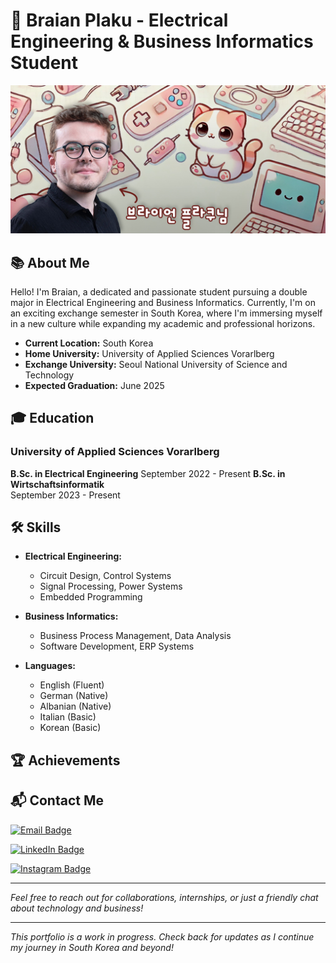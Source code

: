 # 🌟 Braian Plaku - Electrical Engineering & Business Informatics Student

![Profile Banner](images/github_banner.jpg)

## 📚 About Me

Hello! I'm Braian, a dedicated and passionate student pursuing a double major in Electrical Engineering and Business Informatics. Currently, I'm on an exciting exchange semester in South Korea, where I'm immersing myself in a new culture while expanding my academic and professional horizons.

- **Current Location:** South Korea
- **Home University:** University of Applied Sciences Vorarlberg
- **Exchange University:** Seoul National University of Science and Technology
- **Expected Graduation:** June 2025

## 🎓 Education

### University of Applied Sciences Vorarlberg
**B.Sc. in Electrical Engineering**
September 2022 - Present
**B.Sc. in Wirtschaftsinformatik**  
September 2023 - Present


## 🛠️ Skills

- **Electrical Engineering:**
  - Circuit Design, Control Systems
  - Signal Processing, Power Systems
  - Embedded Programming

- **Business Informatics:**
  - Business Process Management, Data Analysis
  - Software Development, ERP Systems

- **Languages:**
  - English (Fluent)
  - German (Native)
  - Albanian (Native)
  - Italian (Basic)
  - Korean (Basic)

## 🏆 Achievements




## 📬 Contact Me

[![Email Badge](https://img.shields.io/badge/Email-braian@plaku.dev-%23f7a1b3?style=for-the-badge&logo=gmail&logoColor=white)](mailto:braian@plaku.dev)

[![LinkedIn Badge](https://img.shields.io/badge/LinkedIn-BraianPlaku-%235c9bce?style=for-the-badge&logo=linkedin&logoColor=white)](https://www.linkedin.com/in/braian-plaku/)

[![Instagram Badge](https://img.shields.io/badge/Instagram-@Braian.Plaku-%23fbbc05?style=for-the-badge&logo=instagram&logoColor=white)](https://www.instagram.com/braian.plaku)

---

*Feel free to reach out for collaborations, internships, or just a friendly chat about technology and business!*

---

*This portfolio is a work in progress. Check back for updates as I continue my journey in South Korea and beyond!*

